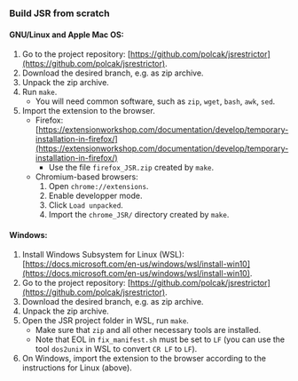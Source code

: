 <!--
SPDX-FileCopyrightText: 2019 Libor Polcak <polcak@fit.vutbr.cz>
SPDX-License-Identifier: GPL-3.0-or-later
-->

### Build JSR from scratch

#### GNU/Linux and Apple Mac OS:

1. Go to the project repository: [https://github.com/polcak/jsrestrictor](https://github.com/polcak/jsrestrictor).
1. Download the desired branch, e.g. as zip archive.
1. Unpack the zip archive.
1. Run `make`.
	* You will need common software, such as `zip`, `wget`, `bash`, `awk`, `sed`.
1. Import the extension to the browser.
	* Firefox: [https://extensionworkshop.com/documentation/develop/temporary-installation-in-firefox/](https://extensionworkshop.com/documentation/develop/temporary-installation-in-firefox/)
		* Use the file `firefox_JSR.zip` created by `make`.
	* Chromium-based browsers:
		1. Open `chrome://extensions`.
		1. Enable developper mode.
		1. Click `Load unpacked`.
		1. Import the `chrome_JSR/` directory created by `make`.

#### Windows:
1. Install Windows Subsystem for Linux (WSL): [https://docs.microsoft.com/en-us/windows/wsl/install-win10](https://docs.microsoft.com/en-us/windows/wsl/install-win10).
1. Go to the project repository: [https://github.com/polcak/jsrestrictor](https://github.com/polcak/jsrestrictor).
1. Download the desired branch, e.g. as zip archive.
1. Unpack the zip archive.
1. Open the JSR project folder in WSL, run `make`.
	* Make sure that `zip` and all other necessary tools are installed.
	* Note that EOL in `fix_manifest.sh` must be set to `LF` (you can use the tool `dos2unix` in WSL to convert `CR LF` to `LF`).
1. On Windows, import the extension to the browser according to the instructions for Linux (above).


